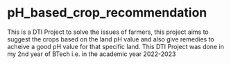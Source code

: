 # pH_based_crop_recommendation
This is a DTI Project to solve the issues of farmers, this project aims to suggest the crops based on the land pH value and also give remedies to acheive a good pH value for that specific land.
This DTI Project was done in my 2nd year of BTech i.e. in the academic year 2022-2023
